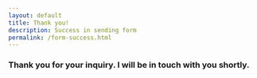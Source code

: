 ```yaml
---
layout: default
title: Thank you!
description: Success in sending form
permalink: /form-success.html
---
```


<div class="container">
  <h3 class="panel__title">
    Thank you for your inquiry. I will be in touch with you shortly.
  </h3>
</div>
